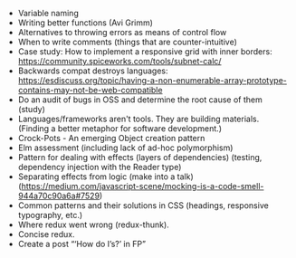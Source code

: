 * Variable naming
* Writing better functions (Avi Grimm)
* Alternatives to throwing errors as means of control flow
* When to write comments (things that are counter-intuitive)
* Case study: How to implement a responsive grid with inner borders: https://community.spiceworks.com/tools/subnet-calc/
* Backwards compat destroys languages: https://esdiscuss.org/topic/having-a-non-enumerable-array-prototype-contains-may-not-be-web-compatible
* Do an audit of bugs in OSS and determine the root cause of them (study)
* Languages/frameworks aren't tools. They are building materials. (Finding a better metaphor for software development.)
* Crock-Pots - An emerging Object creation pattern
* Elm assessment (including lack of ad-hoc polymorphism)
* Pattern for dealing with effects (layers of dependencies) (testing, dependency injection with the Reader type)
* Separating effects from logic (make into a talk) (https://medium.com/javascript-scene/mocking-is-a-code-smell-944a70c90a6a#7529)
* Common patterns and their solutions in CSS (headings, responsive typography, etc.)
* Where redux went wrong (redux-thunk).
* Concise redux.
* Create a post “‘How do I’s?’ in FP”
